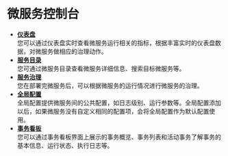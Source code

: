 # 微服务控制台<a name="ZH-CN_TOPIC_0057123199"></a>

-   **[仪表盘](仪表盘.md)**  
您可以通过仪表盘实时查看微服务运行相关的指标，根据丰富实时的仪表盘数据，对微服务做相应的治理动作。
-   **[服务目录](服务目录.md)**  
您可通过微服务目录查看微服务详细信息、搜索目标微服务等。
-   **[服务治理](服务治理.md)**  
您在部署完微服务后，可以根据微服务的运行情况进行微服务的治理。
-   **[全局配置](全局配置.md)**  
全局配置提供微服务间的公共配置，如日志级别、运行参数等。全局配置添加以后，如果微服务没有自定义相同的配置项，会将全局配置作为默认配置使用。
-   **[事务看板](事务看板.md)**  
您可以通过事务看板界面上展示的事务概览、事务列表和活动事务了解事务的基本信息、运行状态、执行日志等。

